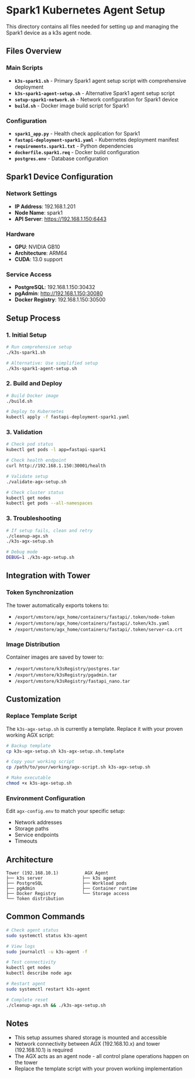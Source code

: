 # Spark1 Kubernetes Agent Setup

This directory contains all files needed for setting up and managing the Spark1 device as a k3s agent node.

## Files Overview

### Main Scripts
- **`k3s-spark1.sh`** - Primary Spark1 agent setup script with comprehensive deployment
- **`k3s-spark1-agent-setup.sh`** - Alternative Spark1 agent setup script
- **`setup-spark1-network.sh`** - Network configuration for Spark1 device
- **`build.sh`** - Docker image build script for Spark1

### Configuration
- **`spark1_app.py`** - Health check application for Spark1
- **`fastapi-deployment-spark1.yaml`** - Kubernetes deployment manifest
- **`requirements.spark1.txt`** - Python dependencies
- **`dockerfile.spark1.req`** - Docker build configuration
- **`postgres.env`** - Database configuration

## Spark1 Device Configuration

### Network Settings
- **IP Address**: 192.168.1.201
- **Node Name**: spark1
- **API Server**: https://192.168.1.150:6443

### Hardware
- **GPU**: NVIDIA GB10
- **Architecture**: ARM64
- **CUDA**: 13.0 support

### Service Access
- **PostgreSQL**: 192.168.1.150:30432
- **pgAdmin**: http://192.168.1.150:30080
- **Docker Registry**: 192.168.1.150:30500

## Setup Process

### 1. Initial Setup
```bash
# Run comprehensive setup
./k3s-spark1.sh

# Alternative: Use simplified setup
./k3s-spark1-agent-setup.sh
```

### 2. Build and Deploy
```bash
# Build Docker image
./build.sh

# Deploy to Kubernetes
kubectl apply -f fastapi-deployment-spark1.yaml
```

### 3. Validation
```bash
# Check pod status
kubectl get pods -l app=fastapi-spark1

# Check health endpoint
curl http://192.168.1.150:30001/health
```
```bash
# Validate setup
./validate-agx-setup.sh

# Check cluster status
kubectl get nodes
kubectl get pods --all-namespaces
```

### 3. Troubleshooting
```bash
# If setup fails, clean and retry
./cleanup-agx.sh
./k3s-agx-setup.sh

# Debug mode
DEBUG=1 ./k3s-agx-setup.sh
```

## Integration with Tower

### Token Synchronization
The tower automatically exports tokens to:
- `/export/vmstore/agx_home/containers/fastapi/.token/node-token`
- `/export/vmstore/agx_home/containers/fastapi/.token/k3s.yaml`  
- `/export/vmstore/agx_home/containers/fastapi/.token/server-ca.crt`

### Image Distribution
Container images are saved by tower to:
- `/export/vmstore/k3sRegistry/postgres.tar`
- `/export/vmstore/k3sRegistry/pgadmin.tar`
- `/export/vmstore/k3sRegistry/fastapi_nano.tar`

## Customization

### Replace Template Script
The `k3s-agx-setup.sh` is currently a template. Replace it with your proven working AGX script:

```bash
# Backup template
cp k3s-agx-setup.sh k3s-agx-setup.sh.template

# Copy your working script
cp /path/to/your/working/agx-script.sh k3s-agx-setup.sh

# Make executable
chmod +x k3s-agx-setup.sh
```

### Environment Configuration
Edit `agx-config.env` to match your specific setup:
- Network addresses
- Storage paths  
- Service endpoints
- Timeouts

## Architecture

```
Tower (192.168.10.1)          AGX Agent
├── k3s server               ├── k3s agent
├── PostgreSQL               ├── Workload pods
├── pgAdmin                  ├── Container runtime
├── Docker Registry          └── Storage access
└── Token distribution
```

## Common Commands

```bash
# Check agent status
sudo systemctl status k3s-agent

# View logs
sudo journalctl -u k3s-agent -f

# Test connectivity
kubectl get nodes
kubectl describe node agx

# Restart agent
sudo systemctl restart k3s-agent

# Complete reset
./cleanup-agx.sh && ./k3s-agx-setup.sh
```

## Notes

- This setup assumes shared storage is mounted and accessible
- Network connectivity between AGX (192.168.10.x) and tower (192.168.10.1) is required
- The AGX acts as an agent node - all control plane operations happen on the tower
- Replace the template script with your proven working implementation